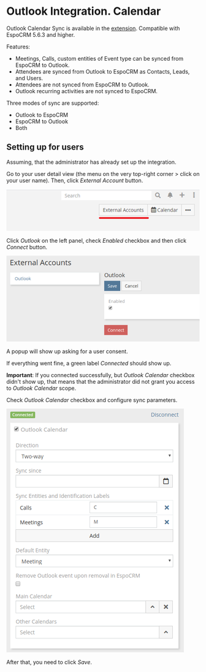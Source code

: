 # Outlook Integration. Calendar

Outlook Calendar Sync is available in the [extension](https://www.espocrm.com/extensions/outlook-integration/). Compatible with EspoCRM 5.6.3 and higher.

Features:

* Meetings, Calls, custom entities of Event type can be synced from EspoCRM to Outlook.
* Attendees are synced from Outlook to EspoCRM as Contacts, Leads, and Users.
* Attendees are not synced from EspoCRM to Outlook.
* Outlook recurring activities are not synced to EspoCRM.

Three modes of sync are supported:

* Outlook to EspoCRM
* EspoCRM to Outlook
* Both

## Setting up for users

Assuming, that the administrator has already set up the integration.

Go to your user detail view (the menu on the very top-right corner > click on your user name). Then, click *External Account* button.

![External account button](../../_static/images/extensions/outlook-integration/external-account-button.png)

Click *Outlook* on the left panel, check *Enabled* checkbox and then click *Connect* button.

![Connect](../../_static/images/extensions/outlook-integration/connect.png)

A popup will show up asking for a user consent.

If everything went fine, a green label *Connected* should show up.

**Important**: If you connected successfully, but *Outlook Calendar* checkbox didn't show up, that means that the administrator did not grant you access to *Outlook Calendar* scope.

Check *Outlook Calendar* checkbox and configure sync parameters.

![Params](../../_static/images/extensions/outlook-integration/calendar-params.png)

After that, you need to click *Save*.